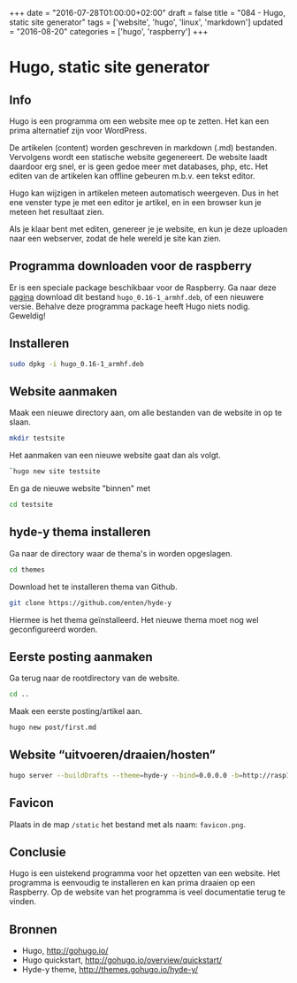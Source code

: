 +++
date = "2016-07-28T01:00:00+02:00"
draft = false
title = "084 - Hugo, static site generator"
tags = ['website', 'hugo', 'linux', 'markdown']
updated = "2016-08-20"
categories = ['hugo', 'raspberry']
+++

# Hugo, static site generator


## Info
Hugo is een programma om een website mee op te zetten. Het kan een prima
alternatief zijn voor WordPress.

De artikelen (content) worden geschreven in markdown (.md) bestanden.
Vervolgens wordt een statische website gegenereert.  De website laadt daardoor
erg snel, er is geen gedoe meer met databases, php, etc.  Het editen van de
artikelen kan offline gebeuren m.b.v. een tekst editor.

Hugo kan wijzigen in artikelen meteen automatisch weergeven. Dus in het ene
venster type je met een editor je artikel, en in een browser kun je meteen het
resultaat zien.

Als je klaar bent met editen, genereer je je website, en kun je deze uploaden
naar een webserver, zodat de hele wereld je site kan zien.


## Programma downloaden voor de raspberry
Er is een speciale package beschikbaar voor de Raspberry.
Ga naar deze [pagina](https://github.com/spf13/hugo/releases)
download dit bestand `hugo_0.16-1_armhf.deb`, of een nieuwere versie.
Behalve deze programma package heeft Hugo niets nodig. Geweldig!


## Installeren
```bash
sudo dpkg -i hugo_0.16-1_armhf.deb
```

## Website aanmaken
Maak een nieuwe directory aan, om alle bestanden van de website in op te slaan.
```bash
mkdir testsite
``` 
Het aanmaken van een nieuwe website gaat dan als volgt.
```bash
`hugo new site testsite
```
En ga de nieuwe website "binnen" met 
```bash
cd testsite
```


## hyde-y thema installeren
Ga naar de directory waar de thema's in worden opgeslagen.
```bash
cd themes
```
Download het te installeren thema van Github.
```bash
git clone https://github.com/enten/hyde-y
```
Hiermee is het thema geïnstalleerd. Het nieuwe thema moet nog wel geconfigureerd
worden.


## Eerste posting aanmaken
Ga terug naar de rootdirectory van de website. 
```bash
cd ..
```
Maak een eerste posting/artikel aan.
```bash
hugo new post/first.md
```


## Website “uitvoeren/draaien/hosten”
```bash
hugo server --buildDrafts --theme=hyde-y --bind=0.0.0.0 -b=http://rasp166:1313
```

## Favicon
Plaats in de map `/static` het bestand met als naam: `favicon.png`.


## Conclusie
Hugo is een uistekend programma voor het opzetten van een website. Het programma
is eenvoudig te installeren en kan prima draaien op een Raspberry. Op
de website van het programma is veel documentatie terug te vinden.


## Bronnen

* Hugo, http://gohugo.io/
* Hugo quickstart, http://gohugo.io/overview/quickstart/
* Hyde-y theme, http://themes.gohugo.io/hyde-y/


